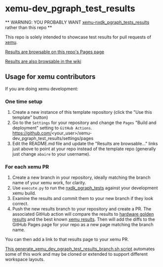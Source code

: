 xemu-dev_pgraph_test_results
===

** WARNING: YOU PROBABLY WANT [xemu-nxdk_pgraph_tests_results](https://github.com/abaire/xemu-nxdk_pgraph_tests_results) rather than this repo **

This repo is solely intended to showcase test results for pull requests of [xemu](http://xemu.app).

[Results are browsable on this repo's Pages page](https://abaire.github.io/xemu-dev_pgraph_test_results)

[Results are also browsable in the wiki](https://github.com/abaire/xemu-dev_pgraph_test_results/wiki)

## Usage for xemu contributors

If you are doing xemu development:

### One time setup
1. Create a new instance of this template repository (click the "Use this template" button)
2. Go to the `Settings` for your repository and change the `Pages` "Build and deployment" setting to `GitHub Actions`. https://github.com/<your_user>/xemu-dev_pgraph_test_results/settings/pages
3. Edit the README.md file and update the "Results are browsable..." links just above to point at your repo instead of the template repo (generally just change `abaire` to your username).

### For each xemu PR
1. Create a new branch in your repository, ideally matching the branch name of your xemu work, for clarity.
2. Use `execute.py` to run the [nxdk_pgraph_tests](https://github.com/abaire/nxdk_pgraph_tests) against your development xemu build.
3. Examine the results and commit them to your new branch if they look correct.
4. Push the new results branch to your repository and create a PR. The associated GitHub action will compare the results to [hardware golden results](https://github.com/abaire/nxdk_pgraph_tests_golden_results) and the best known [xemu results](https://github.com/abaire/xemu-nxdk_pgraph_tests_results). Then will add the diffs to the GitHub Pages page for your repo as a new page matching the branch name.

You can then add a link to that results page to your xemu PR.

[This generate_xemu_dev_pgraph_test_results_branch.sh script](https://github.com/abaire/xemu-util-scripts/blob/5c676ac2f1cfd7cb9420cb815919f8875fda067c/generate_xemu_dev_pgraph_test_results_branch.sh) automates some of this work and may be cloned or extended to support different workspace layouts.

